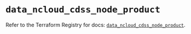 # `data_ncloud_cdss_node_product`

Refer to the Terraform Registry for docs: [`data_ncloud_cdss_node_product`](https://registry.terraform.io/providers/navercloudplatform/ncloud/4.0.4/docs/data-sources/cdss_node_product).
